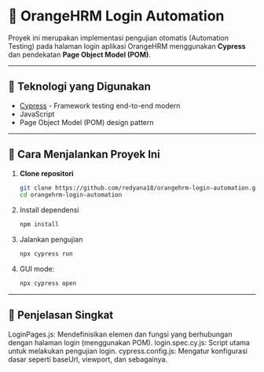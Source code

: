 # 🧪 OrangeHRM Login Automation
Proyek ini merupakan implementasi pengujian otomatis (Automation Testing) pada halaman login aplikasi OrangeHRM menggunakan **Cypress** dan pendekatan **Page Object Model (POM)**.

-----

## 🔧 Teknologi yang Digunakan
- [Cypress](https://www.cypress.io/) - Framework testing end-to-end modern
- JavaScript
- Page Object Model (POM) design pattern

-----

## 🚀 Cara Menjalankan Proyek Ini

1. **Clone repositori**
   ```bash
   git clone https://github.com/redyana18/orangehrm-login-automation.git
   cd orangehrm-login-automation
2. Install dependensi
   ```bash
   npm install
3. Jalankan pengujian
   ```bash
   npx cypress run
4. GUI mode:
   ```bash
   npx cypress open

-----

## 🧾 Penjelasan Singkat
LoginPages.js: Mendefinisikan elemen dan fungsi yang berhubungan dengan halaman login (menggunakan POM).
login.spec.cy.js: Script utama untuk melakukan pengujian login.
cypress.config.js: Mengatur konfigurasi dasar seperti baseUrl, viewport, dan sebagainya.
